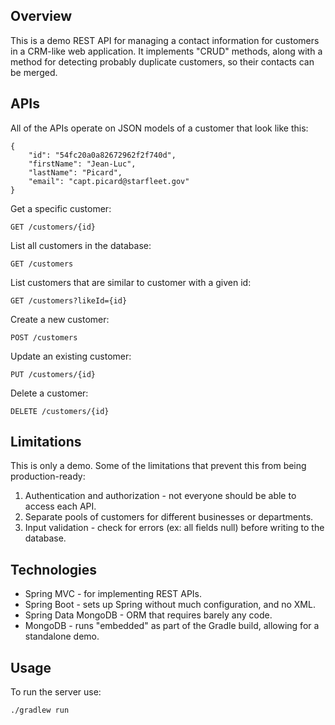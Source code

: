 ## Overview
This is a demo REST API for managing a contact information for customers in a CRM-like web application. It implements "CRUD" methods, along with a method for detecting probably duplicate customers, so their contacts can be merged.

## APIs
All of the APIs operate on JSON models of a customer that look like this:

	{
		"id": "54fc20a0a82672962f2f740d",
		"firstName": "Jean-Luc",
		"lastName": "Picard",
		"email": "capt.picard@starfleet.gov"
	}

Get a specific customer:

	GET /customers/{id}

List all customers in the database:

	GET /customers

List customers that are similar to customer with a given id:

	GET /customers?likeId={id}

Create a new customer:

	POST /customers

Update an existing customer:

	PUT /customers/{id}

Delete a customer:

	DELETE /customers/{id}

## Limitations
This is only a demo. Some of the limitations that prevent this from being production-ready:

1. Authentication and authorization - not everyone should be able to access each API.
2. Separate pools of customers for different businesses or departments.
3. Input validation - check for errors (ex: all fields null) before writing to the database.

## Technologies
* Spring MVC - for implementing REST APIs.
* Spring Boot - sets up Spring without much configuration, and no XML.
* Spring Data MongoDB - ORM that requires barely any code. 
* MongoDB - runs "embedded" as part of the Gradle build, allowing for a standalone demo.

## Usage
To run the server use:

	./gradlew run

